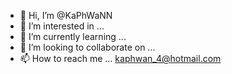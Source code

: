 - 👋 Hi, I’m @KaPhWaNN
- 👀 I’m interested in ...
- 🌱 I’m currently learning ...
- 💞️ I’m looking to collaborate on ...
- 📫 How to reach me ...
kaphwan_4@hotmail.com
<!---
KaPhWaNN/KaPhWaNN is a ✨ special ✨ repository because its `README.md` (this file) appears on your GitHub profile.
You can click the Preview link to take a look at your changes.
--->
